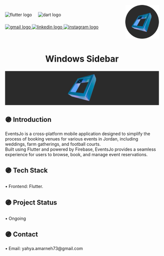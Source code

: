 
<img align="right" height="110" src="assets/git_images/logo.png"  />

###

<div align="left">
  <img src="https://cdn.jsdelivr.net/gh/devicons/devicon/icons/flutter/flutter-original.svg" height="30" alt="flutter logo"  />
  <img width="12" />
  <img src="https://cdn.jsdelivr.net/gh/devicons/devicon/icons/dart/dart-original.svg" height="30" alt="dart logo"  />
</div>

###

<div align="left">
  <a href="mailto:yahya.amarneh73@gmail.com">
  <img src="https://img.shields.io/static/v1?message=Gmail&logo=gmail&label=&color=D14836&logoColor=white&labelColor=&style=for-the-badge" height="35" alt="gmail logo"  />
  </a>
  <a href="https://www.linkedin.com/in/yahya-amarneh-315528229/">
  <img src="https://img.shields.io/static/v1?message=LinkedIn&logo=linkedin&label=&color=0077B5&logoColor=white&labelColor=&style=for-the-badge" height="35" alt="linkedin logo"  />
  </a>
  <a href="https://www.instagram.com/yahyaamarneh_/">
  <img src="https://img.shields.io/static/v1?message=Instagram&logo=instagram&label=&color=E4405F&logoColor=white&labelColor=&style=for-the-badge" height="35" alt="instagram logo"  />
  </a>
</div>

###

<br clear="both">

<h1 align="center">Windows Sidebar</h1>

###

<div align="center">
  <img  src="assets/git_images/banner.png"  />
</div>

###

<h2 align="left">🟣 Introduction</h2>

<p align="left">EventsJo is a cross-platform mobile application designed to simplify the process of booking venues for various events in Jordan, including weddings, farm gatherings, and football courts.<br> Built using Flutter and powered by Firebase, EventsJo provides a seamless experience for users to browse, book, and manage event reservations.</p>


###

<h2 align="left">🟣 Tech Stack</h2>

###

<p align="left">• Frontend: Flutter.</p>

###


<h2 align="left">🟣 Project Status</h2>

###

<p align="left">• Ongoing</p>

###

<h2 align="left">🟣 Contact</h2>

<p align="left">• Email: yahya.amarneh73@gmail.com</p>



